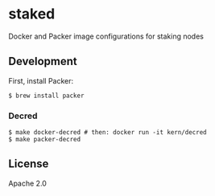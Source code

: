 # staked

Docker and Packer image configurations for staking nodes

## Development

First, install Packer:

    $ brew install packer

### Decred

    $ make docker-decred # then: docker run -it kern/decred
    $ make packer-decred

## License

Apache 2.0

